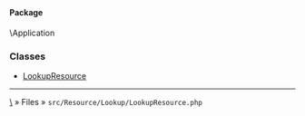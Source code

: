 ## 

#### Package
\Application







### Classes
* [LookupResource](classes/LookupResource)






***
[\\](Home) » Files » `src/Resource/Lookup/LookupResource.php`